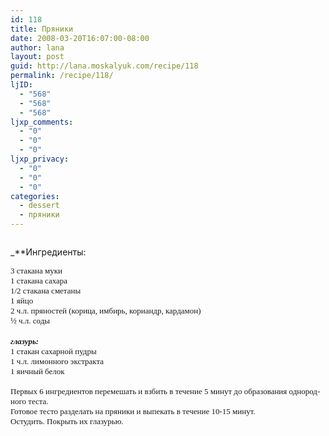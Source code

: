 ```yaml
---
id: 118
title: Пряники
date: 2008-03-20T16:07:00-08:00
author: lana
layout: post
guid: http://lana.moskalyuk.com/recipe/118
permalink: /recipe/118/
ljID:
  - "568"
  - "568"
  - "568"
ljxp_comments:
  - "0"
  - "0"
  - "0"
ljxp_privacy:
  - "0"
  - "0"
  - "0"
categories:
  - dessert
  - пряники
---
```

<div>
  <em><strong><img src="http://farm4.static.flickr.com/3194/2348750400_cca6ae2261.jpg?v=0" alt="" /></strong></em>
</div>

_**Ингредиенты:</p> 

<p class="MsoNormal" style="margin: 0cm 0cm 0pt">
  <span lang="RU"><span style="font-size: small;font-family: Times New Roman">3 стакана муки<br /> </span></span>
</p>

<p class="MsoNormal" style="margin: 0cm 0cm 0pt">
  <span lang="RU"><span style="font-size: small;font-family: Times New Roman">1 стакана сахара</span></span>
</p>

<p class="MsoNormal" style="margin: 0cm 0cm 0pt">
  <span lang="RU"><span style="font-size: small;font-family: Times New Roman">1/2 стакана сметаны</span></span>
</p>

<p class="MsoNormal" style="margin: 0cm 0cm 0pt">
  <span lang="RU"><span style="font-size: small;font-family: Times New Roman">1 яйцо</span></span>
</p>

<p class="MsoNormal" style="margin: 0cm 0cm 0pt">
  <span lang="RU"><span style="font-size: small;font-family: Times New Roman">2 ч.л. пряностей (</span></span><span lang="RU"><span style="font-size: small;font-family: Times New Roman">корица, имбирь, кориандр, кардамон)<br /> </span></span>
</p>

<p class="MsoNormal" style="margin: 0cm 0cm 0pt">
  <span lang="RU"><span style="font-size: small;font-family: Times New Roman">½ ч.л. соды</span></span>
</p>

<p class="MsoNormal" style="margin: 0cm 0cm 0pt">
   
</p>

<p class="MsoNormal" style="margin: 0cm 0cm 0pt">
  <span lang="RU"><span style="font-size: small;font-family: Times New Roman"><em><strong>глазурь: </strong></em><br /> </span></span>
</p>

<p class="MsoNormal" style="margin: 0cm 0cm 0pt">
  <span lang="RU"><span style="font-size: small;font-family: Times New Roman">1 стакан сахарной пудры</span></span>
</p>

<p class="MsoNormal" style="margin: 0cm 0cm 0pt">
  <span lang="RU"><span style="font-size: small;font-family: Times New Roman">1 </span></span><span lang="RU"><span style="font-size: small;font-family: Times New Roman">ч.л. лимонного экстракта</span></span>
</p>

<p class="MsoNormal" style="margin: 0cm 0cm 0pt">
  <span lang="RU"><span style="font-size: small;font-family: Times New Roman">1 яичный белок<br /> </span></span>
</p>

<p class="MsoNormal" style="margin: 0cm 0cm 0pt">
  <em><span lang="RU"><span style="font-size: small;font-family: Times New Roman"> </span></span></em>
</p>

<p class="MsoNormal" style="margin: 0cm 0cm 0pt">
  <span lang="RU"><span style="font-size: small;font-family: Times New Roman">Первых 6 ингредиентов перемешать и взбить в течение 5 минут до образования однородного теста.</span></span>
</p>

<p class="MsoNormal" style="margin: 0cm 0cm 0pt">
  <span lang="RU"><span style="font-size: small;font-family: Times New Roman">Готовое тесто разделать на пряники и выпекать в течение 10-15 минут.<br /> </span></span>
</p>

<p class="MsoNormal" style="margin: 0cm 0cm 0pt">
  <span lang="RU"></span><span lang="RU"><span style="font-size: small;font-family: Times New Roman">Остудить. Покрыть их глазурью.</span></span>
</p>

<p class="MsoNormal" style="margin: 0cm 0cm 0pt">
  <span lang="RU"><span style="font-size: small;font-family: Times New Roman"><br /> </span></span>
</p>

<p class="MsoNormal" style="margin: 0cm 0cm 0pt">
   
</p>

<p class="MsoNormal" style="margin: 0cm 0cm 0pt">
  <span lang="RU"><span style="font-size: small;font-family: Times New Roman"><img src="http://farm4.static.flickr.com/3109/2347915297_edc0fdbc45.jpg?v=0" alt="" /></span></span>
</p>

<p class="MsoNormal" style="margin: 0cm 0cm 0pt">
   
</p>

<p class="MsoNormal" style="margin: 0cm 0cm 0pt">
   
</p>

<p class="MsoNormal" style="margin: 0cm 0cm 0pt">
  <span lang="RU"><span style="font-size: small;font-family: Times New Roman"><img src="http://farm4.static.flickr.com/3144/2347914177_686b3e3596.jpg?v=0" alt="" /><br /> </span></span>
</p>

</strong></em>